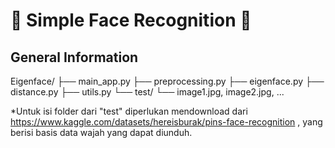 # 🤖 Simple Face Recognition 🤖

## General Information

Eigenface/
├── main_app.py
├── preprocessing.py
├── eigenface.py
├── distance.py
├── utils.py
└── test/
    └── image1.jpg, image2.jpg, ...


*Untuk isi folder dari "test" diperlukan mendownload dari https://www.kaggle.com/datasets/hereisburak/pins-face-recognition , yang berisi basis data wajah yang dapat diunduh.
